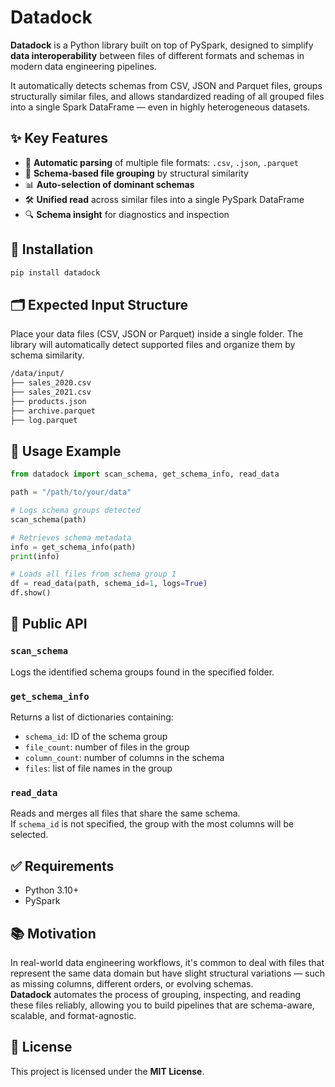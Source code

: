 # Datadock

**Datadock** is a Python library built on top of PySpark, designed to simplify **data interoperability** between files of different formats and schemas in modern data engineering pipelines.

It automatically detects schemas from CSV, JSON and Parquet files, groups structurally similar files, and allows standardized reading of all grouped files into a single Spark DataFrame — even in highly heterogeneous datasets.


## ✨ Key Features

- 🚀 **Automatic parsing** of multiple file formats: `.csv`, `.json`, `.parquet`
- 🧠 **Schema-based file grouping** by structural similarity
- 📊 **Auto-selection of dominant schemas**
- 🛠️ **Unified read** across similar files into a single PySpark DataFrame
- 🔍 **Schema insight** for diagnostics and inspection


## 🔧 Installation

```bash
pip install datadock
```


## 🗂️ Expected Input Structure

Place your data files (CSV, JSON or Parquet) inside a single folder. The library will automatically detect supported files and organize them by schema similarity.

```bash
/data/input/
├── sales_2020.csv
├── sales_2021.csv
├── products.json
├── archive.parquet
├── log.parquet
```


## 🧪 Usage Example

```python
from datadock import scan_schema, get_schema_info, read_data

path = "/path/to/your/data"

# Logs schema groups detected
scan_schema(path)

# Retrieves schema metadata
info = get_schema_info(path)
print(info)

# Loads all files from schema group 1
df = read_data(path, schema_id=1, logs=True)
df.show()
```


## 📌 Public API

### `scan_schema`
Logs the identified schema groups found in the specified folder.


### `get_schema_info`
Returns a list of dictionaries containing:
- `schema_id`: ID of the schema group
- `file_count`: number of files in the group
- `column_count`: number of columns in the schema
- `files`: list of file names in the group


### `read_data`
Reads and merges all files that share the same schema.  
If `schema_id` is not specified, the group with the most columns will be selected.


## ✅ Requirements

- Python 3.10+
- PySpark


## 📚 Motivation

In real-world data engineering workflows, it's common to deal with files that represent the same data domain but have slight structural variations — such as missing columns, different orders, or evolving schemas.  
**Datadock** automates the process of grouping, inspecting, and reading these files reliably, allowing you to build pipelines that are schema-aware, scalable, and format-agnostic.


## 📄 License

This project is licensed under the **MIT License**.